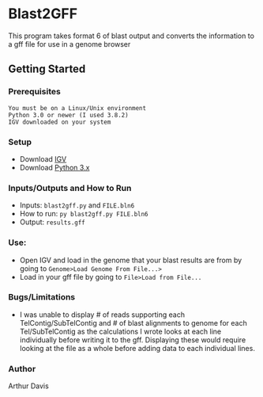 # Blast2GFF
This program takes format 6 of blast output and converts the information to a gff file for use in a genome browser
## Getting Started

### Prerequisites
```
You must be on a Linux/Unix environment
Python 3.0 or newer (I used 3.8.2)
IGV downloaded on your system
```
### Setup
- Download [IGV](https://software.broadinstitute.org/software/igv/download)
- Download [Python 3.x](https://www.python.org/downloads/)

### Inputs/Outputs and How to Run
- Inputs: `blast2gff.py` and `FILE.bln6`
- How to run: `py blast2gff.py FILE.bln6`
- Output: `results.gff`

### Use: 
  - Open IGV and load in the genome that your blast results are from by going to `Genome>Load Genome From File...>`
  - Load in your gff file by going to `File>Load from File...`

### Bugs/Limitations
  - I was unable to display # of reads supporting each TelContig/SubTelContig and # of blast alignments to genome for each Tel/SubTelContig as the calculations I wrote looks at each line individually before writing it to the gff. Displaying these would require looking at the file as a whole before adding data to each individual lines.
  
### Author
Arthur Davis
